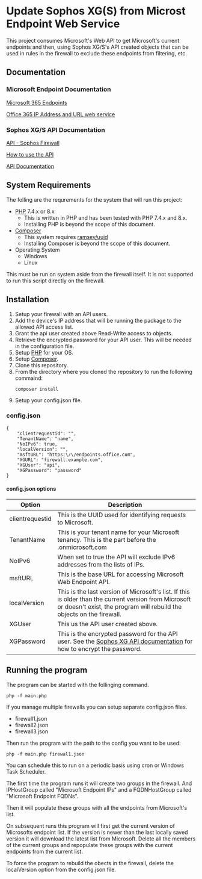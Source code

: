 
# Update Sophos XG(S) from Microst Endpoint Web Service

This project consumes Microsoft's Web API to get Microsoft's current endpoints and then, using Sophos XG/S's API created objects that can be used in rules in the firewall to exclude these endpoints from filtering, etc.

## Documentation

### Microsoft Endpoint Documentation

[Microsoft 365 Endpoints](https://docs.microsoft.com/en-us/microsoft-365/enterprise/microsoft-365-endpoint)

[Office 365 IP Address and URL web service](https://docs.microsoft.com/en-us/microsoft-365/enterprise/microsoft-365-ip-web-service)

### Sophos XG/S API Documentation

[API - Sophos Firewall](https://docs.sophos.com/nsg/sophos-firewall/18.5/Help/en-us/webhelp/onlinehelp/AdministratorHelp/BackupAndFirmware/API/index.html)

[How to use the API](https://docs.sophos.com/nsg/sophos-firewall/18.5/Help/en-us/webhelp/onlinehelp/AdministratorHelp/BackupAndFirmware/API/APIUsingAPI/index.html)

[API Documentation](https://docs.sophos.com/nsg/sophos-firewall/18.5/API/index.html)

## System Requirements

The folling are the requrements for the system that will run this project:

- [PHP](https://www.php.net/) 7.4.x or 8.x
    - This is written in PHP and has been tested with PHP 7.4.x and 8.x.
    - Installing PHP is beyond the scope of this document.
- [Composer](https://getcomposer.org/)
    - This system requires [ramsey/uuid](https://github.com/ramsey/uuid.git)
    - Installing Composer is beyond the scope of this document.
- Operating System
    - Windows
    - Linux

This must be run on system aside from the firewall itself. It is not supported to run this script directly on the firewall.

## Installation

1. Setup your firewall with an API users.
1. Add the device's IP address that will be running the package to the allowed API access list.
1. Grant the api user created above Read-Write access to objects.
1. Retrieve the encrypted password for your API user. This will be needed in the configuration file.
1. Setup [PHP](https://www.php.net/) for your OS.
1. Setup [Composer](https://getcomposer.org/).
1. Clone this repository.
1. From the directory where you cloned the repository to run the following commaind:
    ```
    composer install
    ```
1. Setup your config.json file.

### config.json
```
{
    "clientrequestid": "",
    "TenantName": "name",
    "NoIPv6": true,
    "localVersion": "",
    "msftURL": "https:\/\/endpoints.office.com",
    "XGURL": "firewall.example.com",
    "XGUser": "api",
    "XGPassword": "password"
}
```
#### config.json options
|   Option       | Description                                                                                                                |
|----------------|----------------------------------------------------------------------------------------------------------------------------|
|clientrequestid | This is the UUID used for identifying requests to Microsoft.                                                               |
|TenantName      | This is your tenant name for your Microsoft tenancy. This is the part before the .onmicrosoft.com                          |
|NoIPv6          | When set to true the API will exclude IPv6 addresses from the lists of IPs.                                                |
|msftURL         | This is the base URL for accessing Microsoft Web Endpoint API.                                                             |
|localVersion    | This is the last version of Microsoft's list. If this is older than the current version from Microsoft or doesn't exist, the program will rebuild the objects on the firewall.  |
|XGUser          | This us the API user created above.                                                                                        |
|XGPassword      | This is the encrypted password for the API user. See the [Sophos XG API documentation](https://docs.sophos.com/nsg/sophos-firewall/18.5/Help/en-us/webhelp/onlinehelp/AdministratorHelp/BackupAndFirmware/API/index.html#get-the-encrypted-password-for-api-requests) for how to encrypt the password.   |

## Running the program

The program can be started with the follinging command.

```
php -f main.php
```

If you manage multiple firewalls you can setup separate config.json files. 

* firewall1.json
* firewall2.json
* firewall3.json

Then run the program with the path to the config you want to be used:

```
php -f main.php firewal1.json
```

You can schedule this to run on a periodic basis using cron or Windows Task Scheduler.

The first time the program runs it will create two groups in the firewall. And IPHostGroup called "Microsoft Endpoint IPs" and a FQDNHostGroup called "Microsoft Endpoint FQDNs".

Then it will populate these groups with all the endpoints from Microsoft's list.

On subsequent runs this program will first get the current version of Microsofts endpoint list. If the version is newer than the last locally saved version it will download the latest list from Microsoft. Delete all the members of the current groups and repopulate these groups with the current endpoints from the current list.

To force the program to rebuild the obects in the firewall, delete the localVersion option from the config.json file. 
